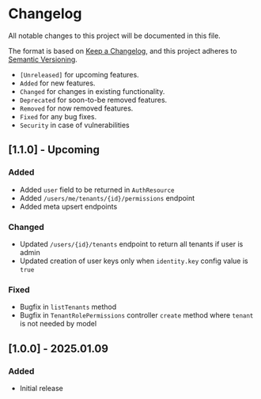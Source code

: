 # Changelog

All notable changes to this project will be documented in this file.

The format is based on [Keep a Changelog](https://keepachangelog.com/en/1.0.0/),
and this project adheres to [Semantic Versioning](https://semver.org/spec/v2.0.0.html).

- `[Unreleased]` for upcoming features.
- `Added` for new features.
- `Changed` for changes in existing functionality.
- `Deprecated` for soon-to-be removed features.
- `Removed` for now removed features.
- `Fixed` for any bug fixes.
- `Security` in case of vulnerabilities

## [1.1.0] - Upcoming

### Added

- Added `user` field to be returned in `AuthResource`
- Added `/users/me/tenants/{id}/permissions` endpoint
- Added meta upsert endpoints

### Changed

- Updated `/users/{id}/tenants` endpoint to return all tenants if user is admin
- Updated creation of user keys only when `identity.key` config value is `true`

### Fixed

- Bugfix in `listTenants` method
- Bugfix in `TenantRolePermissions` controller `create` method where `tenant` is not needed by model

## [1.0.0] - 2025.01.09

### Added

- Initial release